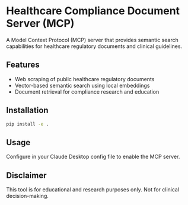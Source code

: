 # Healthcare Compliance Document Server (MCP)

A Model Context Protocol (MCP) server that provides semantic search capabilities for healthcare regulatory documents and clinical guidelines.

## Features

- Web scraping of public healthcare regulatory documents
- Vector-based semantic search using local embeddings
- Document retrieval for compliance research and education

## Installation

```bash
pip install -e .
```

## Usage

Configure in your Claude Desktop config file to enable the MCP server.

## Disclaimer

This tool is for educational and research purposes only. Not for clinical decision-making.

